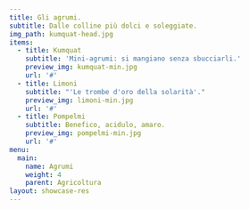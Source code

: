 ```yaml
---
title: Gli agrumi.
subtitle: Dalle colline più dolci e soleggiate.
img_path: kumquat-head.jpg
items:
  - title: Kumquat
    subtitle: 'Mini-agrumi: si mangiano senza sbucciarli.'
    preview_img: kumquat-min.jpg
    url: '#'
  - title: Limoni
    subtitle: "'Le trombe d'oro della solarità'."
    preview_img: limoni-min.jpg
    url: '#'
  - title: Pompelmi
    subtitle: Benefico, acidulo, amaro. 
    preview_img: pompelmi-min.jpg
    url: '#'
menu:
  main:
    name: Agrumi
    weight: 4
    parent: Agricoltura
layout: showcase-res
---
```


